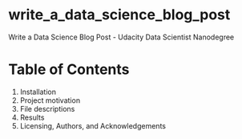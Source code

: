 # write_a_data_science_blog_post
Write a Data Science Blog Post - Udacity Data Scientist Nanodegree

# Table of Contents
1. Installation
2. Project motivation
3. File descriptions
4. Results
5. Licensing, Authors, and Acknowledgements
